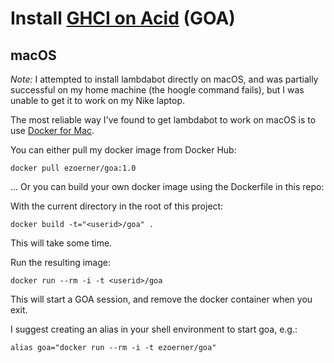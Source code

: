 # Install [GHCI on Acid][goa] (GOA) 
## macOS

*Note:* I attempted to install lambdabot directly on macOS, and was partially
successful on my home machine (the hoogle command fails),
but I was unable to get it to work on my Nike laptop.

The most reliable way I've found to get lambdabot to work on macOS is
to use [Docker for Mac][docker].

You can either pull my docker image from Docker Hub:

    docker pull ezoerner/goa:1.0

… Or you can build your own docker image using the Dockerfile in this repo:

With the current directory in the root of this project:

    docker build -t="<userid>/goa" .

This will take some time.

Run the resulting image:

    docker run --rm -i -t <userid>/goa

This will start a GOA session, and remove the docker container when you exit.

I suggest creating an alias in your shell environment to start goa, e.g.:

    alias goa="docker run --rm -i -t ezoerner/goa"

[docker]: https://docs.docker.com/docker-for-mac/
[goa]: https://wiki.haskell.org/GHC/GHCi#GHCi_on_Acid
